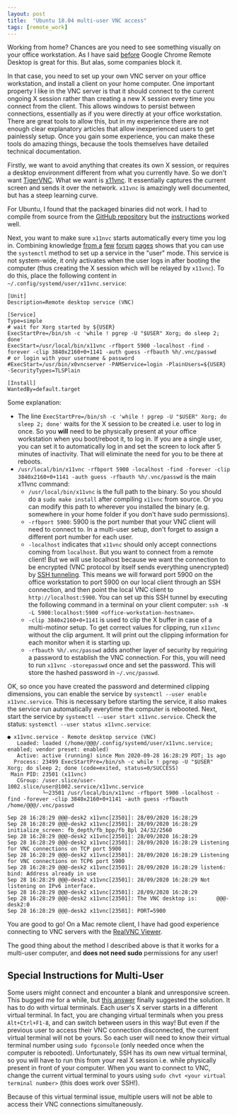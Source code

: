 ```yaml
---
layout: post
title:  "Ubuntu 18.04 multi-user VNC access"
tags: [remote_work]
---
```

Working from home? Chances are you need to see something visually on your office workstation. As I have said
[before](https://samarth-robo.github.io/blog/2020/04/21/chrome_remote_desktop.html) Google Chrome Remote Desktop
is great for this. But alas, some companies block it.

In that case, you need to set up your own VNC server on your office workstation, and install a client on your home computer. One important property I like in
the VNC server is that it should connect to the current ongoing X session rather than creating a new X session every time you connect from the client.
This allows windows to persist between connections, essentially as if you were directly at your office workstation. There are great tools to allow this, but in
my experience there are not enough clear explanatory articles that allow inexperienced users to get painlessly setup. Once you gain some experience, you can
make these tools do amazing things, because the tools themselves have detailed technical documentation.

Firstly, we want to avoid anything that creates its own X session, or requires a desktop environment different from what you currently have. So we don't want
[TigerVNC](https://wiki.archlinux.org/index.php/TigerVNC). What we want is [x11vnc](https://github.com/LibVNC/x11vnc). It essentially captures the current screen
and sends it over the network. `x11vnc` is amazingly well documented, but has a steep learning curve.

For Ubuntu, I found that the packaged binaries did not work. I had to compile from source from the [GitHub repository](https://github.com/LibVNC/x11vnc)
but the [instructions](https://github.com/LibVNC/x11vnc#building-x11vnc) worked well.

Next, you want to make sure `x11nvc` starts automatically every time you log in. Combining knowledge [from a](https://wiki.archlinux.org/index.php/TigerVNC)
[few](https://wiki.archlinux.org/index.php/Systemd/User) [forum](https://wiki.archlinux.org/index.php/Systemd#Using_units)
[pages](https://bbs.archlinux.org/viewtopic.php?id=230545) shows that you can use the `systemctl` method to set up a service in the "user" mode. This service is
not system-wide, it only activates when the user logs in after booting the computer (thus creating the X session which will be relayed by `x11vnc`). To do this,
place the following content in `~/.config/systemd/user/x11vnc.service`:

```
[Unit]
Description=Remote desktop service (VNC)

[Service]
Type=simple
# wait for Xorg started by ${USER}
ExecStartPre=/bin/sh -c 'while ! pgrep -U "$USER" Xorg; do sleep 2; done'
ExecStart=/usr/local/bin/x11vnc -rfbport 5900 -localhost -find -forever -clip 3840x2160+0+1141 -auth guess -rfbauth %h/.vnc/passwd
# or login with your username & password
#ExecStart=/usr/bin/x0vncserver -PAMService=login -PlainUsers=${USER} -SecurityTypes=TLSPlain

[Install]
WantedBy=default.target
```

Some explanation:
- The line `ExecStartPre=/bin/sh -c 'while ! pgrep -U "$USER" Xorg; do sleep 2; done'` waits for the X session to be created i.e. user to log in once. So you
**will** need to be physically present at your office workstation when you boot/reboot it, to log in. If you are a single user, you can set it to automatically
log in and set the screen to lock after 5 minutes of inactivity. That will eliminate the need for you to be there at reboots.
- `/usr/local/bin/x11vnc -rfbport 5900 -localhost -find -forever -clip 3840x2160+0+1141 -auth guess -rfbauth %h/.vnc/passwd` is the main x11vnc command:
  - `/usr/local/bin/x11vnc` is the full path to the binary. So you should do a `sudo make install` after compiling `x11vnc` from source. Or you can modify
  this path to wherever you installed the binary (e.g. somewhere in your home folder if you don't have sudo permissions).
  - `-rfbport 5900`: 5900 is the port number that your VNC client will need to connect to. In a multi-user setup,
  don't forget to assign a different port number for each user.
  - `-localhost` indicates that `x11vnc` should only accept connections coming from `localhost`. But you want to connect from a remote client! But we will use
  localhost because we want the connection to be encrypted (VNC protocol by itself sends everything unencrypted) by
  [SSH tunneling](https://www.ssh.com/ssh/tunneling/). This means we will forward port 5900 on the office workstation to port 5900 on our local client through
  an SSH connection, and then point the local VNC client to `http://localhost:5900`. You can set up this SSH tunnel by executing the following command in a 
  terminal on your client computer: `ssh -N -L 5900:localhost:5900 <office-workstation-hostname>`.
  - `-clip 3840x2160+0+1141` is used to clip the X buffer in case of a multi-motinor setup. To get correct values for clipping, run `x11vnc` without the clip 
  argument. It will print out the clipping information for each monitor when it is starting up.
  - `-rfbauth %h/.vnc/passwd` adds another layer of security by requiring a password to establish the VNC connection. For this, you will need to run
  `x11vnc -storepasswd` once and set the password. This will store the hashed password in `~/.vnc/passwd`.
  
OK, so once you have created the password and determined clipping dimensions, you can enable the service by `systemctl --user enable x11vnc.service`.
This is necessary before starting the service, it also makes the service run automatically everytime the computer is rebooted. Next, start the service by
`systemctl --user start x11vnc.service`. Check the status: `systemctl --user status x11vnc.service`:

```
● x11vnc.service - Remote desktop service (VNC)
   Loaded: loaded (/home/@@@/.config/systemd/user/x11vnc.service; enabled; vendor preset: enabled)
   Active: active (running) since Mon 2020-09-28 16:28:29 PDT; 1s ago
  Process: 23499 ExecStartPre=/bin/sh -c while ! pgrep -U "$USER" Xorg; do sleep 2; done (code=exited, status=0/SUCCESS)
 Main PID: 23501 (x11vnc)
   CGroup: /user.slice/user-1002.slice/user@1002.service/x11vnc.service
           └─23501 /usr/local/bin/x11vnc -rfbport 5900 -localhost -find -forever -clip 3840x2160+0+1141 -auth guess -rfbauth /home/@@@/.vnc/passwd

Sep 28 16:28:29 @@@-desk2 x11vnc[23501]: 28/09/2020 16:28:29
Sep 28 16:28:29 @@@-desk2 x11vnc[23501]: 28/09/2020 16:28:29 initialize_screen: fb_depth/fb_bpp/fb_Bpl 24/32/2560
Sep 28 16:28:29 @@@-desk2 x11vnc[23501]: 28/09/2020 16:28:29
Sep 28 16:28:29 @@@-desk2 x11vnc[23501]: 28/09/2020 16:28:29 Listening for VNC connections on TCP port 5900
Sep 28 16:28:29 @@@-desk2 x11vnc[23501]: 28/09/2020 16:28:29 Listening for VNC connections on TCP6 port 5900
Sep 28 16:28:29 @@@-desk2 x11vnc[23501]: 28/09/2020 16:28:29 listen6: bind: Address already in use
Sep 28 16:28:29 @@@-desk2 x11vnc[23501]: 28/09/2020 16:28:29 Not listening on IPv6 interface.
Sep 28 16:28:29 @@@-desk2 x11vnc[23501]: 28/09/2020 16:28:29
Sep 28 16:28:29 @@@-desk2 x11vnc[23501]: The VNC desktop is:      @@@-desk2:0
Sep 28 16:28:29 @@@-desk2 x11vnc[23501]: PORT=5900
```

You are good to go! On a Mac remote client, I have had good experience connecting to VNC servers with the
[RealVNC Viewer](https://www.realvnc.com/en/connect/download/viewer/macos/).

The good thing about the method I described above is that it works for a multi-user computer, and **does not need sudo** permissions for any user!

## Special Instructions for Multi-User
Some users might connect and encounter a blank and unresponsive screen. This bugged me for a while, but [this answer](https://askubuntu.com/a/672000)
finally suggested the solution. It has to do with virtual terminals. Each user's X server starts in a different virtual terminal. In fact, you are changing
virtual terminals when you press `Alt+Ctrl+F1-8`, and can switch between users in this way! But even if the previous user to access their VNC connection
disconnected, the current virtual terminal will not be yours. So each user will need to know their virtual terminal number using `sudo fgconsole` (only needed 
once when the computer is rebooted). Unfortunately,
SSH has its own new virtual terminal, so you will have to run this from your real X session i.e. while physically present in front of your computer. When you
want to connect to VNC, change the current virtual terminal to yours using `sudo chvt <your virtual terminal number>` (this does work over SSH!).

Because of this virtual terminal issue, multiple users will not be able to access their VNC connections simultaneously.
